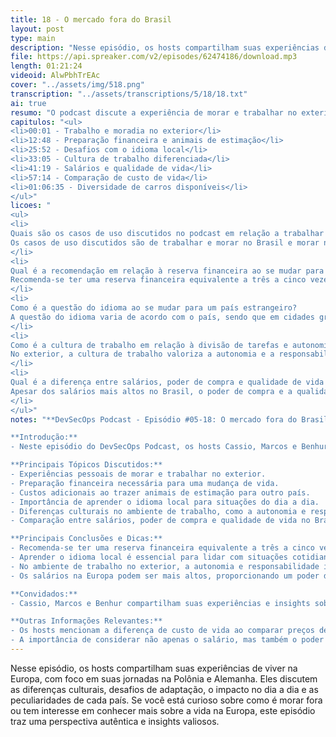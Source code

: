 ```yaml
---
title: 18 - O mercado fora do Brasil
layout: post
type: main
description: "Nesse episódio, os hosts compartilham suas experiências de viver na Europa, com foco em suas jornadas na Polônia e Alemanha. Eles discutem as diferenças culturais, desafios de adaptação, o impacto no dia a dia e as peculiaridades de cada país. Se você está curioso sobre como é morar fora ou tem interesse em conhecer mais sobre a vida na Europa, este episódio traz uma perspectiva autêntica e insights valiosos."
file: https://api.spreaker.com/v2/episodes/62474186/download.mp3
length: 01:21:24
videoid: AlwPbhTrEAc
cover: "../assets/img/518.png"
transcription: "../assets/transcriptions/5/18/18.txt"
ai: true
resumo: "O podcast discute a experiência de morar e trabalhar no exterior, com os participantes Cassio, Marcos e Benhur compartilhando suas vivências na Polônia e Alemanha. Eles abordam questões como preparação financeira, adaptação cultural, idioma local e diferenças no ambiente de trabalho. Destacam a importância de ter uma reserva financeira ao se mudar para o exterior, considerando custos extras como documentação de animais de estimação. Além disso, ressaltam a diferença na mentalidade profissional, com maior autonomia e menos pressão no trabalho em comparação ao Brasil. Discutem também a diferença de salários e poder de compra entre o Brasil e a Europa, enfatizando a qualidade de vida e satisfação pessoal. A conversa aborda aspectos práticos e culturais relevantes para quem considera viver fora do país de origem."
capitulos: "<ul>
<li>00:01 - Trabalho e moradia no exterior</li>
<li>12:48 - Preparação financeira e animais de estimação</li>
<li>25:52 - Desafios com o idioma local</li>
<li>33:05 - Cultura de trabalho diferenciada</li>
<li>41:19 - Salários e qualidade de vida</li>
<li>57:14 - Comparação de custo de vida</li>
<li>01:06:35 - Diversidade de carros disponíveis</li>
</ul>"
licoes: "
<ul>
<li>
Quais são os casos de uso discutidos no podcast em relação a trabalhar e morar no Brasil e no exterior?
Os casos de uso discutidos são de trabalhar e morar no Brasil e morar no exterior, com experiências de morar na Polônia e na Alemanha.
</li>
<li>
Qual é a recomendação em relação à reserva financeira ao se mudar para outro país?
Recomenda-se ter uma reserva financeira equivalente a três a cinco vezes o valor do aluguel, considerando despesas iniciais e a necessidade de se estabelecer no novo país.
</li>
<li>
Como é a questão do idioma ao se mudar para um país estrangeiro?
A questão do idioma varia de acordo com o país, sendo que em cidades grandes o inglês pode ser mais dominante, mas em locais menores pode ser necessário aprender o idioma local para situações do dia a dia.
</li>
<li>
Como é a cultura de trabalho em relação à divisão de tarefas e autonomia no ambiente profissional no exterior?
No exterior, a cultura de trabalho valoriza a autonomia e a responsabilidade individual, com cada pessoa focando em suas próprias tarefas sem interferir nas dos outros, especialmente em cargos mais sênior.
</li>
<li>
Qual é a diferença entre salários, poder de compra e qualidade de vida no Brasil e na Europa, especialmente para profissionais de TI?
Apesar dos salários mais altos no Brasil, o poder de compra e a qualidade de vida na Europa podem ser superiores, com menos esforço e uma sensação de maior valorização do trabalho.
</li>
</ul>"
notes: "**DevSecOps Podcast - Episódio #05-18: O mercado fora do Brasil**

**Introdução:**
- Neste episódio do DevSecOps Podcast, os hosts Cassio, Marcos e Benhur discutem sobre a experiência de trabalhar e morar fora do Brasil, compartilhando casos pessoais e dicas para quem está considerando essa mudança.

**Principais Tópicos Discutidos:**
- Experiências pessoais de morar e trabalhar no exterior.
- Preparação financeira necessária para uma mudança de vida.
- Custos adicionais ao trazer animais de estimação para outro país.
- Importância de aprender o idioma local para situações do dia a dia.
- Diferenças culturais no ambiente de trabalho, como a autonomia e responsabilidade individual.
- Comparação entre salários, poder de compra e qualidade de vida no Brasil e na Europa.

**Principais Conclusões e Dicas:**
- Recomenda-se ter uma reserva financeira equivalente a três a cinco vezes o valor do aluguel ao se mudar para outro país.
- Aprender o idioma local é essencial para lidar com situações cotidianas, mesmo em cidades grandes onde o inglês é mais comum.
- No ambiente de trabalho no exterior, a autonomia e responsabilidade individual são mais valorizadas, com menos pressão por horas extras e prazos apertados.
- Os salários na Europa podem ser mais altos, proporcionando um poder de compra e qualidade de vida superiores em comparação com o Brasil.

**Convidados:**
- Cassio, Marcos e Benhur compartilham suas experiências e insights sobre morar e trabalhar fora do Brasil.

**Outras Informações Relevantes:**
- Os hosts mencionam a diferença de custo de vida ao comparar preços de carros entre o Brasil e a Europa, destacando a acessibilidade de modelos de luxo no exterior.
- A importância de considerar não apenas o salário, mas também o poder de compra e a qualidade de vida ao avaliar oportunidades de trabalho no exterior."
---
```


Nesse episódio, os hosts compartilham suas experiências de viver na Europa, com foco em suas jornadas na Polônia e Alemanha. Eles discutem as diferenças culturais, desafios de adaptação, o impacto no dia a dia e as peculiaridades de cada país. Se você está curioso sobre como é morar fora ou tem interesse em conhecer mais sobre a vida na Europa, este episódio traz uma perspectiva autêntica e insights valiosos.